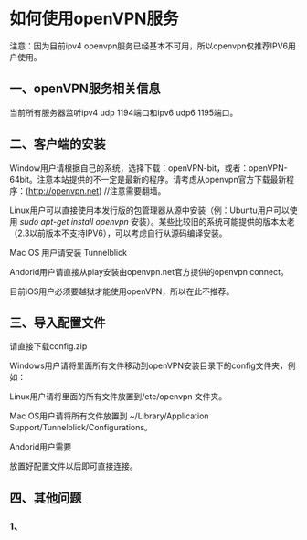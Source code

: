 # 如何使用openVPN服务

注意：因为目前ipv4 openvpn服务已经基本不可用，所以openvpn仅推荐IPV6用户使用。

## 一、openVPN服务相关信息

当前所有服务器监听ipv4 udp 1194端口和ipv6 udp6 1195端口。

## 二、客户端的安装

Window用户请根据自己的系统，选择下载：openVPN-bit，或者：openVPN-64bit。注意本站提供的不一定是最新的程序。请考虑从openvpn官方下载最新程序：(http://openvpn.net)  //注意需要翻墙。

Linux用户可以直接使用本发行版的包管理器从源中安装（例：Ubuntu用户可以使用 *sudo apt-get install openvpn* 安装）。某些比较旧的系统可能提供的版本太老（2.3以前版本不支持IPV6），可以考虑自行从源码编译安装。

Mac OS 用户请安装 Tunnelblick

Andorid用户请直接从play安装由openvpn.net官方提供的openvpn connect。

目前iOS用户必须要越狱才能使用openVPN，所以在此不推荐。

## 三、导入配置文件

请直接下载config.zip

Windows用户请将里面所有文件移动到openVPN安装目录下的config文件夹，例如：

Linux用户请将里面的所有文件放置到/etc/openvpn 文件夹。

Mac OS用户请将所有文件放置到 ~/Library/Application Support/Tunnelblick/Configurations。

Andorid用户需要

放置好配置文件以后即可直接连接。

## 四、其他问题

### 1、
